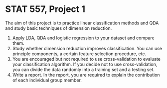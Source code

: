 # STAT 557, Project 1

The aim of this project is to practice linear classification methods and QDA and study basic
techniques of dimension reduction.

1. Apply LDA, QDA and logistic regression to your dataset and compare them.
2. Study whether dimension reduction improves classification. You can use principle components,
a certain feature selection procedure, etc.
3. You are encouraged but not required to use cross-validation to evaluate your classification
algorithm. If you decide not to use cross-validation, you can divide the data randomly into a
training set and a testing set.
4. Write a report. In the report, you are required to explain the contribution of each individual
group member.
